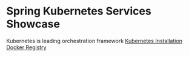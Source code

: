 # Spring Kubernetes Services Showcase

Kubernetes is leading orchestration framework
[Kubernetes Installation](readme/Kubernetes_Installation.md)
[Docker Registry](readme/Kubernetes_Installation.md)

